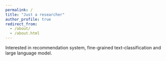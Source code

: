```yaml
---
permalink: /
title: "Just a researcher"
author_profile: true
redirect_from: 
  - /about/
  - /about.html
---
```


  Interested in recommendation system, fine-grained text-classification and large language model.
